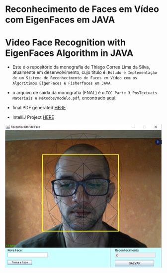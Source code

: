 # Reconhecimento de Faces em Vídeo com EigenFaces em JAVA
# Video Face Recognition with EigenFaces Algorithm in JAVA

* Este é o repositório da monografia de Thiago Correa Lima da Silva, atualmente em desenvolvimento, cujo título é: `Estudo e Implementação de um Sistema de Reconhecimento de Faces em Vídeo com os Algorítimos EigenFaces e Fisherfaces em JAVA`.

* o arquivo de saída da monografia (FNAL) é o `TCC Parte 3 PosTextuais Materiais e Metodos/modelo.pdf`, encontrado [aqui](https://github.com/sugaith/mono_rfv_thiago/blob/master/TCC%20Parte%203%20PosTextuais%20Materiais%20e%20Metodos/modelo.pdf).
* final PDF generated [HERE](https://github.com/sugaith/mono_rfv_thiago/blob/master/TCC%20Parte%203%20PosTextuais%20Materiais%20e%20Metodos/modelo.pdf)

* IntelliJ Project [HERE](https://github.com/sugaith/mono_rfv_thiago/tree/master/SRFVMono_thiago_intelliJ)


![Face Recog print](https://github.com/sugaith/mono_rfv_thiago/blob/master/print.png)
